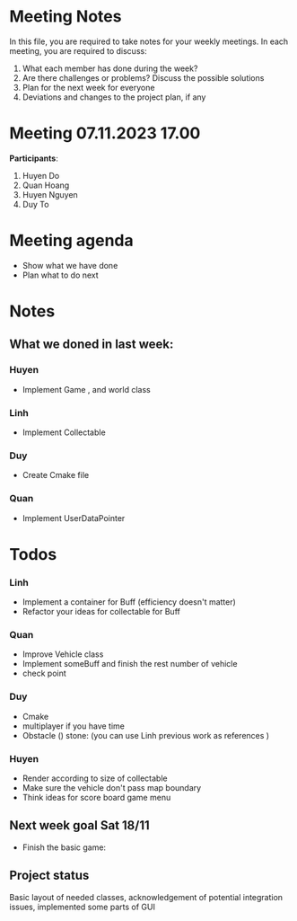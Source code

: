 # Meeting Notes
In this file, you are required to take notes for your weekly meetings. 
In each meeting, you are required to discuss:

1. What each member has done during the week?
2. Are there challenges or problems? Discuss the possible solutions
3. Plan for the next week for everyone
4. Deviations and changes to the project plan, if any

# Meeting 07.11.2023 17.00

**Participants**:

1. Huyen Do
2. Quan Hoang
3. Huyen Nguyen
4. Duy To

# Meeting agenda
   - Show what we have done
   - Plan what to do next 

# Notes


## What we doned in last week: 

### Huyen 
- Implement Game , and world class

### Linh 
- Implement Collectable
 
### Duy 
- Create Cmake file

### Quan 
- Implement UserDataPointer

# Todos

### Linh
- Implement a container for Buff (efficiency doesn't matter)
- Refactor your ideas for collectable for Buff

### Quan 
- Improve Vehicle class 
- Implement someBuff and finish the rest number of vehicle
- check point

### Duy 
- Cmake 
- multiplayer if you have time  
- Obstacle () stone: (you can use Linh previous work as references )

### Huyen 
- Render according to size of collectable 
- Make sure the vehicle don't pass map boundary
- Think ideas for score board game menu

## Next week goal Sat 18/11
- Finish the basic game:

## Project status  
Basic layout of needed classes, acknowledgement of potential integration issues, implemented some parts of GUI

